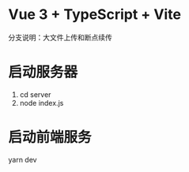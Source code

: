 # Vue 3 + TypeScript + Vite

分支说明：大文件上传和断点续传

# 启动服务器

1. cd server
2. node index.js

# 启动前端服务

yarn dev